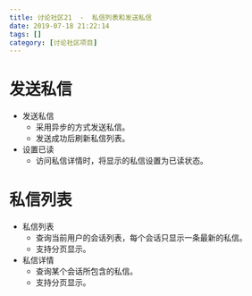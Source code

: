 ```yaml
---
title: 讨论社区21  -  私信列表和发送私信
date: 2019-07-18 21:22:14
tags: []
category: [讨论社区项目]
---
```


# 发送私信

- 发送私信
  - 采用异步的方式发送私信。
  - 发送成功后刷新私信列表。
- 设置已读
  - 访问私信详情时，将显示的私信设置为已读状态。

# 私信列表

- 私信列表
  - 查询当前用户的会话列表，每个会话只显示一条最新的私信。
  - 支持分页显示。
- 私信详情
  - 查询某个会话所包含的私信。
  - 支持分页显示。
